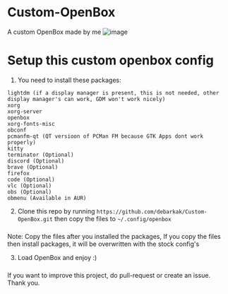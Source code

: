 # Custom-OpenBox
A custom OpenBox made by me
![image](https://github.com/debarkak/Custom-OpenBox/assets/90315363/5541c9bf-1926-4af8-8958-63a374ca51e9)


# Setup this custom openbox config 

1. You need to install these packages:

```
lightdm (if a display manager is present, this is not needed, other display manager's can work, GDM won't work nicely)
xorg
xorg-server
openbox
xorg-fonts-misc
obconf
pcmanfm-qt (QT versioon of PCMan FM because GTK Apps dont work properly)
kitty
terminator (Optional)
discord (Optional)
brave (Optional)
firefox
code (Optional)
vlc (Optional)
obs (Optional)
obmenu (Available in AUR)
```

2. Clone this repo by running ` https://github.com/debarkak/Custom-OpenBox.git ` then copy the files to `~/.config/openbox`

###
   
 Note: Copy the files after you installed the packages, If you copy the files then install packages, it will be overwritten with the stock config's

 3. Load OpenBox and enjoy :)

###
If you want to improve this project, do pull-request or create an issue. Thank you.

